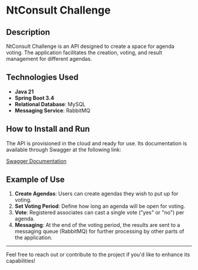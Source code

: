 
# NtConsult Challenge

## Description
NtConsult Challenge is an API designed to create a space for agenda voting. The application facilitates the creation, voting, and result management for different agendas.

## Technologies Used
- **Java 21**
- **Spring Boot 3.4**
- **Relational Database**: MySQL
- **Messaging Service**: RabbitMQ

## How to Install and Run
The API is provisioned in the cloud and ready for use. Its documentation is available through Swagger at the following link:

[Swagger Documentation](https://nt-consult-desafio-8143d06b9be2.herokuapp.com/swagger-ui.html)

## Example of Use
1. **Create Agendas**: Users can create agendas they wish to put up for voting.
2. **Set Voting Period**: Define how long an agenda will be open for voting.
3. **Vote**: Registered associates can cast a single vote ("yes" or "no") per agenda.
4. **Messaging**: At the end of the voting period, the results are sent to a messaging queue (RabbitMQ) for further processing by other parts of the application.

---

Feel free to reach out or contribute to the project if you'd like to enhance its capabilities!
